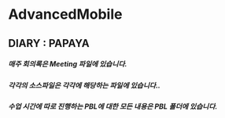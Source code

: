 # AdvancedMobile

## DIARY : PAPAYA 

<h5> 매주 회의록은 Meeting 파일에 있습니다.</h5>
<h5> 각각의 소스파일은 각각에 해당하는 파일에 있습니다..</h5>
<h5> 수업 시간에 따로 진행하는 PBL에 대한 모든 내용은 PBL 폴더에 있습니다.</h5>


